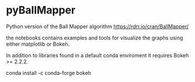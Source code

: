 # pyBallMapper

Python version of the Ball Mapper algorithm
https://rdrr.io/cran/BallMapper/

the notebooks contains examples and tools for visualize the graphs using either matplotlib or Bokeh.  

In addition to libraries found in a default conda enviroment it requires Bokeh >= 2.2.2.  

conda install -c conda-forge bokeh 